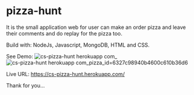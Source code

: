 # pizza-hunt
It is the small application web for user can make an order pizza and leave their comments and do replay for the pizza too.

Build with: NodeJs, Javascript, MongoDB, HTML and CSS.

See Demo:
![cs-pizza-hunt herokuapp com_](https://user-images.githubusercontent.com/102747948/190938539-aed8d1e2-7de9-46f1-9c9e-66ba7bb13a11.png)  
![cs-pizza-hunt herokuapp com_pizza_id=6327c98940b4600c610b36d6](https://user-images.githubusercontent.com/102747948/190938553-352f76ea-260c-44ef-8a1f-beb0f3db71e1.png)  

Live URL: https://cs-pizza-hunt.herokuapp.com/

Thank for you...
